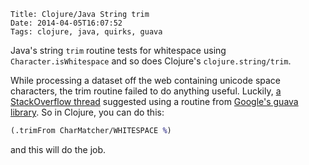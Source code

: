     Title: Clojure/Java String trim
    Date: 2014-04-05T16:07:52
    Tags: clojure, java, quirks, guava

Java's string <code>trim</code> routine tests for whitespace using
<code>Character.isWhitespace</code> and so does Clojure's
<code>clojure.string/trim</code>.

While processing a dataset off the web containing unicode space
characters, the trim routine failed to do anything useful. Luckily,
[a StackOverflow thread](http://stackoverflow.com/questions/1437933/how-to-properly-trim-whitespaces-from-a-string-in-java)
suggested using a routine from [Google's guava library](https://code.google.com/p/guava-libraries/). So in Clojure,
you can do this:

```clojure
(.trimFrom CharMatcher/WHITESPACE %)
```

and this will do the job.
